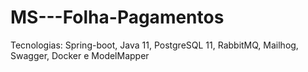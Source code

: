 # MS---Folha-Pagamentos
Tecnologias: Spring-boot, Java 11, PostgreSQL 11, RabbitMQ, Mailhog, Swagger, Docker e ModelMapper
